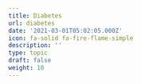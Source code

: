 ```yaml
---
title: Diabetes
url: diabetes
date: '2021-03-01T05:02:05.000Z'
icon: fa-solid fa-fire-flame-simple
description: ''
type: topic
draft: false
weight: 10
---
```



